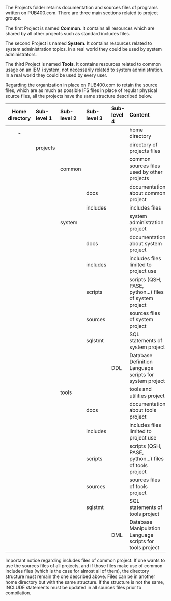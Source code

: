 The Projects folder retains documentation and sources files of programs written on PUB400.com. There are three main sections related to project groups.

The first Project is named **Common**. It contains all resources which are shared by all other projects such as standard includes files.

The second Project is named **System**. It contains resources related to system administration topics. In a real world they could be used by system administrators.

The third Project is named **Tools**. It contains resources related to common usage on an IBM i system, not necessarily related to system administration. In a real world they could be used by every user.

Regarding the organization in place on PUB400.com to retain the source files, which are as much as possible IFS files in place of regular physical source files, all the projects have the same structure described below.

|Home directory|Sub-level 1|Sub-level 2|Sub-level 3|Sub-level 4|Content|
|:---:|:---|:---|:---|:---|:---|
|~|||||home directory|
||projects||||directory of projects files|
|||common|||common sources files used by other projects|
||||docs||documentation about common project|
||||includes||includes files|
|||system|||system administration project|
||||docs||documentation about system project|
||||includes||includes files limited to project use|
||||scripts||scripts (QSH, PASE, python...) files of system project|
||||sources||sources files of system project|
||||sqlstmt||SQL statements of system project|
|||||DDL|Database Definition Language scripts for system project|
|||tools|||tools and utilities project|
||||docs||documentation about tools project|
||||includes||includes files limited to project use|
||||scripts||scripts (QSH, PASE, python...) files of tools project|
||||sources||sources files of tools project|
||||sqlstmt||SQL statements of tools project|
|||||DML|Database Manipulation Language scripts for tools project|

Important notice regarding includes files of common project. If one wants to use the sources files of all projects, and if those files make use of common includes files (which is the case for almost all of them), the directory structure must remain the one described above. Files can be in another home directory but with the same structure. If the structure is not the same, INCLUDE statements must be updated in all sources files prior to compilation.
